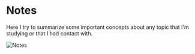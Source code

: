 # Notes

Here I try to summarize some important concepts about any topic that I'm studying or that I had contact with.

![Notes](./assets/DALL·E%202024-02-04%2012.07.23%20-%20personal%20notes%20GRAPHICAL%20art%20style,%20digital%20art,%20highly%20detailed,%20intentional,%204k..png)
